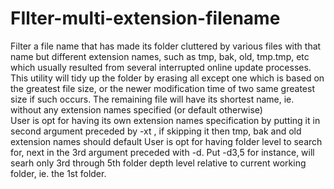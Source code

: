 # FIlter-multi-extension-filename
Filter a file name that has made its folder cluttered by various files with that name but different extension names, such as tmp, bak, old, tmp.tmp, etc which usually resulted from several interrupted online update processes.  This utility will tidy up the folder by erasing all except one which is based on the greatest file size, or the newer modification time of two same greatest size if such occurs. The remaining file will have its shortest name, ie. without any extension names specified (or default otherwise)  
User is opt for having its own extension names specification by putting it in second argument preceded by -xt , if skipping it then tmp, bak and old extension names should default
User is opt for having folder level to search for, next in the 3rd  argument preceded with -d. Put -d3,5 for instance, will searh only 3rd through 5th folder depth level relative to current working folder, ie. the 1st folder.

